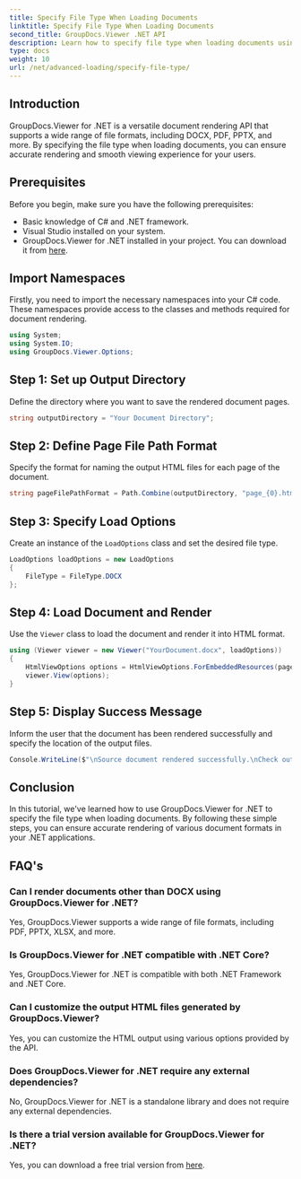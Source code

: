 ```yaml
---
title: Specify File Type When Loading Documents
linktitle: Specify File Type When Loading Documents
second_title: GroupDocs.Viewer .NET API
description: Learn how to specify file type when loading documents using GroupDocs.Viewer for .NET. Render various formats accurately in your .NET applications.
type: docs
weight: 10
url: /net/advanced-loading/specify-file-type/
---
```

## Introduction
GroupDocs.Viewer for .NET is a versatile document rendering API that supports a wide range of file formats, including DOCX, PDF, PPTX, and more. By specifying the file type when loading documents, you can ensure accurate rendering and smooth viewing experience for your users.
## Prerequisites
Before you begin, make sure you have the following prerequisites:
- Basic knowledge of C# and .NET framework.
- Visual Studio installed on your system.
- GroupDocs.Viewer for .NET installed in your project. You can download it from [here](https://releases.groupdocs.com/viewer/net/).
##
## Import Namespaces
Firstly, you need to import the necessary namespaces into your C# code. These namespaces provide access to the classes and methods required for document rendering.
```csharp
using System;
using System.IO;
using GroupDocs.Viewer.Options;
```
## Step 1: Set up Output Directory
Define the directory where you want to save the rendered document pages.
```csharp
string outputDirectory = "Your Document Directory";
```
## Step 2: Define Page File Path Format
Specify the format for naming the output HTML files for each page of the document.
```csharp
string pageFilePathFormat = Path.Combine(outputDirectory, "page_{0}.html");
```
## Step 3: Specify Load Options
Create an instance of the `LoadOptions` class and set the desired file type.
```csharp
LoadOptions loadOptions = new LoadOptions
{
    FileType = FileType.DOCX
};
```
## Step 4: Load Document and Render
Use the `Viewer` class to load the document and render it into HTML format.
```csharp
using (Viewer viewer = new Viewer("YourDocument.docx", loadOptions))
{
    HtmlViewOptions options = HtmlViewOptions.ForEmbeddedResources(pageFilePathFormat);
    viewer.View(options);
}
```
## Step 5: Display Success Message
Inform the user that the document has been rendered successfully and specify the location of the output files.
```csharp
Console.WriteLine($"\nSource document rendered successfully.\nCheck output in {outputDirectory}.");
```

## Conclusion
In this tutorial, we've learned how to use GroupDocs.Viewer for .NET to specify the file type when loading documents. By following these simple steps, you can ensure accurate rendering of various document formats in your .NET applications.
## FAQ's
### Can I render documents other than DOCX using GroupDocs.Viewer for .NET?
Yes, GroupDocs.Viewer supports a wide range of file formats, including PDF, PPTX, XLSX, and more.
### Is GroupDocs.Viewer for .NET compatible with .NET Core?
Yes, GroupDocs.Viewer for .NET is compatible with both .NET Framework and .NET Core.
### Can I customize the output HTML files generated by GroupDocs.Viewer?
Yes, you can customize the HTML output using various options provided by the API.
### Does GroupDocs.Viewer for .NET require any external dependencies?
No, GroupDocs.Viewer for .NET is a standalone library and does not require any external dependencies.
### Is there a trial version available for GroupDocs.Viewer for .NET?
Yes, you can download a free trial version from [here](https://releases.groupdocs.com/viewer/net/).
